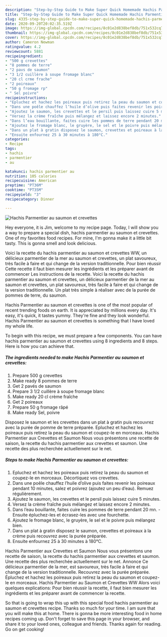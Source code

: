 ```yaml
---
description: "Step-by-Step Guide to Make Super Quick Homemade Hachis Parmentier au saumon et crevettes"
title: "Step-by-Step Guide to Make Super Quick Homemade Hachis Parmentier au saumon et crevettes"
slug: 4335-step-by-step-guide-to-make-super-quick-homemade-hachis-parmentier-au-saumon-et-crevettes
date: 2020-09-20T20:02:35.519Z
image: https://img-global.cpcdn.com/recipes/8c01e2d838bef8db/751x532cq70/hachis-parmentier-au-saumon-et-crevettes-photo-principale-de-la-recette.jpg
thumbnail: https://img-global.cpcdn.com/recipes/8c01e2d838bef8db/751x532cq70/hachis-parmentier-au-saumon-et-crevettes-photo-principale-de-la-recette.jpg
cover: https://img-global.cpcdn.com/recipes/8c01e2d838bef8db/751x532cq70/hachis-parmentier-au-saumon-et-crevettes-photo-principale-de-la-recette.jpg
author: Cameron Newman
ratingvalue: 4.2
reviewcount: 5881
recipeingredient:
- "500 g crevettes"
- "8 pommes de terre"
- "2 pavs de saumon"
- "3 1/2 cuillère à soupe fromage blanc"
- "20 cl crme frache"
- "2 poireaux"
- "50 g fromage rp"
- " Sel poivre"
recipeinstructions:
- "Epluchez et hachez les poireaux puis retirez la peau du saumon et coupez-le en morceaux. Décortiquez vos crevettes."
- "Dans une poêle chauffez l’huile d’olive puis faites revenir les poireaux pendant 10 minutes, salez et poivrez (ajoutez un peu d’eau). Remuez régulièrement."
- "Ajoutez le saumon, les crevettes et le persil puis laissez cuire 5 minutes."
- "Versez la crème fraîche puis mélangez et laissez encore 2 minutes."
- "Dans l’eau bouillante, faites cuire les pommes de terre pendant 20 mn.  Ensuite épluchez-les et écrasez-les avec une fourchette."
- "Ajoutez le fromage blanc, le gruyère, le sel et le poivre puis mélangez bien."
- "Dans un plat à gratin disposez le saumon, crevettes et poireaux à la crème puis recouvrez avec la purée préparée."
- "Ensuite enfournez 25 à 30 minutes à 180°C."
categories:
- Recipe
tags:
- hachis
- parmentier
- au

katakunci: hachis parmentier au 
nutrition: 105 calories
recipecuisine: American
preptime: "PT36M"
cooktime: "PT35M"
recipeyield: "3"
recipecategory: Dinner

---
```



![Hachis Parmentier au saumon et crevettes](https://img-global.cpcdn.com/recipes/8c01e2d838bef8db/751x532cq70/hachis-parmentier-au-saumon-et-crevettes-photo-principale-de-la-recette.jpg)

Hey everyone, it is Jim, welcome to my recipe page. Today, I will show you a way to prepare a special dish, hachis parmentier au saumon et crevettes. One of my favorites food recipes. For mine, I'm gonna make it a little bit tasty. This is gonna smell and look delicious.

Voici la recette du hachis parmentier au saumon et crevettes WW, un délicieux parmentier de la mer au saumon et crevettes, un plat savoureux, très facile à faire et qui change de la version traditionnelle. Pour bien réussir Cette recette il faut bien mesurer les ingrédients et les préparer avant de commencer Les instructions de la recette. Voici la recette du hachis parmentier au saumon et crevettes, un délicieux parmentier de la mer au saumon et crevettes, un plat savoureux, très facile à faire et qui change de la version traditionnelle. Un plat très simple à réaliser avec de la purée de pommes de terre, du saumon.

Hachis Parmentier au saumon et crevettes is one of the most popular of recent trending foods on earth. It is appreciated by millions every day. It's easy, it's quick, it tastes yummy. They're fine and they look wonderful. Hachis Parmentier au saumon et crevettes is something that I have loved my whole life.


To begin with this recipe, we must prepare a few components. You can have hachis parmentier au saumon et crevettes using 8 ingredients and 8 steps. Here is how you can achieve that.

<!--inarticleads1-->

##### The ingredients needed to make Hachis Parmentier au saumon et crevettes:

1. Prepare 500 g crevettes
1. Make ready 8 pommes de terre
1. Get 2 pavés de saumon
1. Prepare 3 1/2 cuillère à soupe fromage blanc
1. Make ready 20 cl crème fraîche
1. Get 2 poireaux
1. Prepare 50 g fromage râpé
1. Make ready  Sel, poivre


Disposez le saumon et les crevettes dans un plat à gratin puis recouvrez avec la purée de pomme de terre préparée. Epluchez et hachez les poireaux puis retirez la peau du saumon et coupez-le en morceaux. Hachis Parmentier aux Crevettes et Saumon Nous vous présentons une recette de saison, la recette du hachis parmentier aux crevettes et saumon. Une recette des plus recherchée actuellement sur le net. 

<!--inarticleads2-->

##### Steps to make Hachis Parmentier au saumon et crevettes:

1. Epluchez et hachez les poireaux puis retirez la peau du saumon et coupez-le en morceaux. Décortiquez vos crevettes.
1. Dans une poêle chauffez l’huile d’olive puis faites revenir les poireaux pendant 10 minutes, salez et poivrez (ajoutez un peu d’eau). Remuez régulièrement.
1. Ajoutez le saumon, les crevettes et le persil puis laissez cuire 5 minutes.
1. Versez la crème fraîche puis mélangez et laissez encore 2 minutes.
1. Dans l’eau bouillante, faites cuire les pommes de terre pendant 20 mn.  - Ensuite épluchez-les et écrasez-les avec une fourchette.
1. Ajoutez le fromage blanc, le gruyère, le sel et le poivre puis mélangez bien.
1. Dans un plat à gratin disposez le saumon, crevettes et poireaux à la crème puis recouvrez avec la purée préparée.
1. Ensuite enfournez 25 à 30 minutes à 180°C.


Hachis Parmentier aux Crevettes et Saumon Nous vous présentons une recette de saison, la recette du hachis parmentier aux crevettes et saumon. Une recette des plus recherchée actuellement sur le net. Annonce Ce délicieux parmentier de la mer, est savoureux, très facile à faire et qui change de la version traditionnelle. Recouvrez avec la purée préparée. Épluchez et hachez les poireaux puis retirez la peau du saumon et coupez-le en morceaux. Hachis Parmentier au Saumon et Crevettes WW Alors voici quelques explications: Pour bien réussir la recette, il faut bien mesurer les ingrédients et les préparer avant de commencer la recette. 

So that is going to wrap this up with this special food hachis parmentier au saumon et crevettes recipe. Thanks so much for your time. I am sure that you will make this at home. There is gonna be more interesting food in home recipes coming up. Don't forget to save this page in your browser, and share it to your loved ones, colleague and friends. Thanks again for reading. Go on get cooking!

